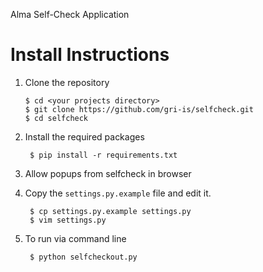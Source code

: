 Alma Self-Check Application

<h1>Install Instructions</h1>

1. Clone the repository

       $ cd <your projects directory>
       $ git clone https://github.com/gri-is/selfcheck.git
       $ cd selfcheck
2. Install the required packages

        $ pip install -r requirements.txt
        
3. Allow popups from selfcheck in browser

4. Copy the `settings.py.example` file and edit it.

        $ cp settings.py.example settings.py
        $ vim settings.py

5. To run via command line  
          
        $ python selfcheckout.py
